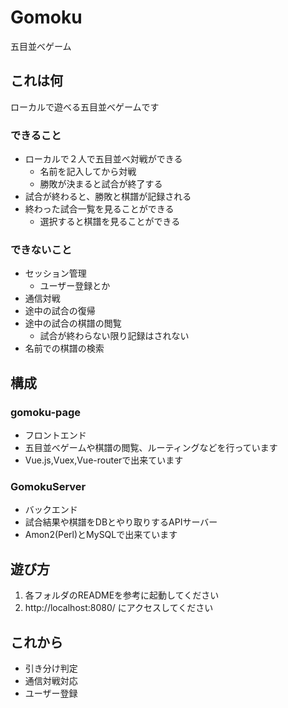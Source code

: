 # Gomoku
五目並べゲーム

## これは何
ローカルで遊べる五目並べゲームです

### できること
- ローカルで２人で五目並べ対戦ができる
  - 名前を記入してから対戦
  - 勝敗が決まると試合が終了する
- 試合が終わると、勝敗と棋譜が記録される
- 終わった試合一覧を見ることができる
  - 選択すると棋譜を見ることができる

### できないこと
- セッション管理
  - ユーザー登録とか
- 通信対戦
- 途中の試合の復帰
- 途中の試合の棋譜の閲覧
  - 試合が終わらない限り記録はされない
- 名前での棋譜の検索

## 構成
### gomoku-page
- フロントエンド
- 五目並べゲームや棋譜の閲覧、ルーティングなどを行っています
- Vue.js,Vuex,Vue-routerで出来ています

### GomokuServer
- バックエンド
- 試合結果や棋譜をDBとやり取りするAPIサーバー
- Amon2(Perl)とMySQLで出来ています

## 遊び方
1. 各フォルダのREADMEを参考に起動してください
2. http://localhost:8080/ にアクセスしてください

## これから
- 引き分け判定
- 通信対戦対応
- ユーザー登録
